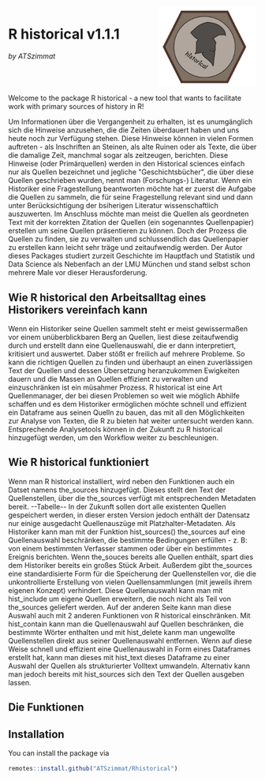 <div style="overflow: hidden;">
  <img src="images/Logo_historical_end.jpg" width="200" style="float: right; margin-left: 20px;">
  <h1>R historical v1.1.1</h1> 
  <p><em>by ATSzimmat</em></p>
</div>

Welcome to the package R historical - a new tool that wants to facilitate work with primary sources of history in R!

Um Informationen über die Vergangenheit zu erhalten, ist es unumgänglich sich die Hinweise anzusehen, die die Zeiten überdauert haben und uns heute noch zur Verfügung stehen. Diese Hinweise können in vielen Formen auftreten - als Inschriften an Steinen, als alte Ruinen oder als Texte, die über die damalige Zeit, manchmal sogar als zeitzeugen, berichten. Diese Hinweise (oder Primärquellen) werden in den Historical sciences einfach nur als Quellen bezeichnet und jegliche "Geschichtsbücher", die über diese Quellen geschrieben wurden, nennt man (Forschungs-) Literatur.
Wenn ein Historiker eine Fragestellung beantworten möchte hat er zuerst die Aufgabe die Quellen zu sammeln, die für seine Fragestellung relevant sind und dann unter Berücksichtigung der bsiherigen Literatur wissenschaftlich auszuwerten. Im Anschluss möchte man meist die Quellen als geordneten Text mit der korrekten Zitation der Quellen (ein sogenanntes Quellenpapier) erstellen um seine Quellen präsentieren zu können. Doch der Prozess die Quellen zu finden, sie zu verwalten und schlussendlich das Quellenpapier zu erstellen kann leicht sehr träge und zeitaufwendig werden. Der Autor dieses Packages studiert zurzeit Geschichte im Hauptfach und Statistik und Data Science als Nebenfach an der LMU München und stand selbst schon mehrere Male vor dieser Herausforderung.

## Wie R historical den Arbeitsalltag eines Historikers vereinfach kann
Wenn ein Historiker seine Quellen sammelt steht er meist gewissermaßen vor einem unüberblickbaren Berg an Quellen, liest diese zeitaufwendig durch und erstellt dann eine Quellenauswahl, die er dann interpretiert, kritisiert und auswertet. Daber stößt er freilich auf mehrere Probleme. So kann die richtigen Quellen zu finden und überhaupt an einen zuverlässigen Text der Quellen und dessen Übersetzung heranzukommen Ewigkeiten dauern und die Massen an Quellen effizient zu verwalten und einzuschränken ist ein müsahmer Prozess.
R historical ist eine Art Quellenmanager, der bei diesen Problemen so weit wie möglich Abhilfe schaffen und es dem Historiker ermöglichen möchte schnell und effizient ein Dataframe aus seinen Quelln zu bauen, das mit all den Möglichkeiten zur Analyse von Texten, die R zu bieten hat weiter untersucht werden kann. Entsprechende Analysetools können in der Zukunft zu R historical hinzugefügt werden, um den Workflow weiter zu beschleunigen.

## Wie R historical funktioniert
Wenn man R historical installiert, wird neben den Funktionen auch ein Datset namens the_sources hinzugefügt. Dieses stellt den Text der Quellenstellen, über die the_sources verfügt mit entsprechenden Metadaten bereit.
--Tabelle--
In der Zukunft sollen dort alle existenten Quellen gespeichert werden, in dieser ersten Version jedoch enthält der Datensatz nur einige ausgedacht Quellenauszüge mit Platzhalter-Metadaten. Als Historiker kann man mit der Funktion hist_sources() the_sources auf eine Quellenauswahl beschränken, die bestimmte Bedingungen erfüllen - z. B: von einem bestimmten Verfasser stammen oder über ein bestimmtes Ereignis berichten. Wenn the_souces bereits alle Quellen enthält, spart dies dem Historiker bereits ein großes Stück Arbeit. Außerdem gibt the_sources eine standardisierte Form für die Speicherung der Quellenstellen vor, die die unkontrollierte Erstellung von vielen Quellensammlungen (mit jeweils ihrem eigenen Konzept) verhindert. 
Diese Quellenauswahl kann man mit hist_include um eigene Quellen erweitern, die noch nicht als Teil von the_sources geliefert werden. Auf der anderen Seite kann man diese Auswahl auch mit 2 anderen Funktionen von R historical einschränken. Mit hist_contain kann man die Quellenauswahl auf Quellen beschränken, die bestimmte Wörter enthalten und mit hist_delete kanm man ungewollte Quellenstellen direkt aus seiner Quellenauswahl entfernen.
Wenn auf diese Weise schnell und effizient eine Quellenauswahl in Form eines Dataframes erstellt hat, kann man dieses mit hist_text dieses Dataframe zu einer Auswahl der Quellen als strukturierter Volltext umwandeln. Alternativ kann man jedoch bereits mit hist_sources sich den Text der Quellen ausgeben lassen.

## Die Funktionen


## Installation

You can install the package via 
```r
remotes::install.github("ATSzimmat/Rhistorical")
```



